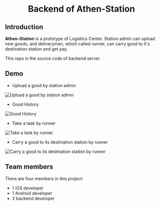 <h1 align="center">Backend of Athen-Station</h1>

## Introduction

**Athen-Station** is a prototype of Logistics Center. Station admin can upload new goods, and deliveryman, which called runner, can carry good to it's destination station and get pay.

This repo is the source code of backend server.

## Demo

- Upload a good by station admin

![Upload a good by station admin](https://lh3.googleusercontent.com/vWkcJhfkmIWX32gqYYP13ndR-2uMeQMuLorCUatyuRKbwxtWyMnIYF5WXU4Dyd-i4mtrv2wcz8PGvhO_aMMvcDb3w2aumPK1RQK7aLphHqFnSxPgw3zNLkLMXf1j45l82l1tLhm88a2TR65uaXCIAB_sw41ukpUt7pmZX_0-DHtKjXU0YPyzlf1ZHxOj5qkdX-ICMyPsWzhUw5aTblnOfCLruJSffxNtgDvUSaPMTaNK_NISPzkGah4_VLcxWWsIXG_991z5zVtvnNVtRLs0jDPYVvpf7CCvHcp03f4cXGqXfj1nKqELaRGivsxN3BuiNeHYWg8ug28FshpSxKZA8QthyXPiVpAyevbrDZBy0xAlkoySWXxgc4_LL_2AbexfpzpL0YwXnxI2AcSiMdk2JR3xpzjESwUAKiN7Dsg59TWoMZt1d5-P8VJeyssRnys0M7G8NZGXyG0_snElpDhyta90h37pps4ifwS_d4-B5ajQQxdNStBe4RQ1ZuyJS4q00T44sco3MXjLmqI2my3-vLs6V2KsgtIn-cXS8L1jsQUXMrMVtbgbBzSIx-BWXNntZUWO8PmZRLgmDRwM-EOO8_EKRwpzGNvRDJD-wT8kUypr8hTvfPQ-mb4AKD8l5ievvy5KmCxNyEOe1tygcbg1q3_t7d_dHBVvmP_PCUdfkI2zwJy5_kQk-WECS334o23XZZN_1LebpTE2zu5lBE5X9GdOCo0K_4UitoklobVuSGBGFMfw=w480-h1040-no)

- Good History

![Good History](https://lh3.googleusercontent.com/E1tk0mK0h1u2Kis6gfT4XQ7ndOgqtsP1ZPdUdWIgvUInYiW3GqEOYw24cafozmeFBY_U9k16Ap0eNW5_7xie5m1gcAkOmymb_Lh_qIOltdmoyDsF8hWuWbNbAcfBTLQLNyGHw8vzpA5K1VtneNDYyvWNSRwqQwBY43W6wZlQyc3UeYtUSyT_6Gm9VAxidypeDRApAsjjj7VCl9vMpURIC61_BGuvdWPTsN4SD7V1A5xWGIS2068min7EARPur3zgqC954bHfGhuznDWFY6IxG2Kmbg4TDMBF2o0yLNkzcmJ4nw9sNQCJhLDqUopNMu7tQgt1cfS15oqFDQ3s3Htv_HUkbXgIwvht7ilCKEOhslWMuSC0N3aqQVGO4gIJ9-3po9pUhWLpkTMUyGuiCOy1uD3IgH6bG6yJfmigZFR7m3p6aOYUclZ-ZD7JlnqhxVhFQgdPXVARpLNmOkf2_EOvOYW8kE2sjbNxfa0IR7nmqvgvjI5jsON291wmEW3AMAHWIxd-CsTatjMYSAKm36aN7GqmbHmpCIb3qUor55A5WvXBseJpHGu9i-yq-MxfVH4E_LzrcWWkC629erL6j8pWbSKXWVVTj2Cdbi0QB2tSIMTWWI5hUQvTAsqXBZNV9BBL_WjT3F2DaK15Md9AnB47k3xXHLKdoz_WA6Ne42q3Snl3lPbuM3r7xjc=w480-h1040-no)

- Take a task by runner

![Take a task by runner](https://lh3.googleusercontent.com/jKiSNY_2ewlNB6_z-tZT11XTZWBo1ilS8JYw2wrZlj2yKt-UmIRnrZlq-0BL08ZbvKYVgH_g7R_nn4koTsAqmln6ODyJinx3_hMoYVBTjAMWlEWS_ZwWVbKs9SlBRi0jIPB9CrvH3kXWtPbeEy1ovB2BTMAVwddmcYZmjYLWmecCFMKfmlY_yOxPWgrSCGfaLc-p0Kb8eTSA37RJff2GFm79XNUwQgyQcnymC_gOHUyQ9GnoB3VhLf0zbIUFk39hZ-FGC3gL4VakouCSMo9sKqq8kKA1-fuuy_zeB8mYAhbt-a_fo7954BMQdAKThe-pCo8IwS_j-QqaIJVoTtvJ6piSNXFU_hs-JRdRiiHsPdeHjx4RYzAR-mGZgWUAX52Nh83E_GFUjeztgxSxv8wzDGKNxyphfeF8xPwUpTuu6voV5xkIZn5pKA9l_8ewBkzoy74wdF954X7NRmsEOCLTOuVgaYznJARDDcrxT-9embNLGg7CHy2ZHtFM-jTkwRBdv4bd9KschtuX7Bu1fnSfaPrPRnvoyCFKh5onGFEHWa7ZarwpdUpud37FUu6g6XB7YjRjNAw_WIXF5_7DgZIxut5P-I-H54yvqB_c6CvWYIYMjKDiT2I5lUTZI06fjr7gKn9YYodX1mYqymcWbhm13xMDLtcxyKPSUv55gTIe5u-hNgg9r1a9E96tMP6r1E_BBt6cT0rqdS9PQZtxWHDyL74M7h-e0k0HEtdcuvsaQZMgZ06N=w480-h1040-no)

- Carry a good to its destination station by runner

![Carry a good to its destination station by runner](https://lh3.googleusercontent.com/kEE_04kLRhY4yJkmfcVG2ktI5IYDziCe-J04ebc9DWJM8egpMVFLpx35MsxEQuGzBnPfriyCU-d_o9GAujf_89Q7qDYHte3e9kTJiczoCiEZxHlQOY3M42guO1OLhqO2asB9hyVBpa-fPUfIrL8Y8_BBq_HS_toc6xghGPuAbP4bYGhWoMLQCcxspFwOr6j7Egzr2OQjHp_A5zL-3TfBnekTvg8k7TOBDhIhJSOmAQKL_Xo566YW6mB2tjYdUOmfkj_bqiUMZQ09PXXTgOxh4GlhXdJH1kXITUVMdHDlgr-TcThhSwBOW6srLMZC6gjuW7cpjJ281Jz2ZykVGY1lE98jvvKiQa1jvOesNc_zIDmVsobNGhsem1_nLLij6t9PUbU9y_bSLpmtZ83ovJKQ04jGg0dDxtJgKFM54z-jyYiKEWF5Ris-ktwdjZHhpXrv6hHaplzK-UT0sypRW-MG3WOzOgUexvgh2TxAp1klubLObuhPM1vu4SOIuSlkq91IFCeLQ8cYfMWINgegJKNhTTXOsPxZCcu8Xw5sbM6rCklhRCkcKoJDdkL2KuDLPYyaNioMboOJZIv9w8pNRZdvxuNkq2jyGy6aPdH97TAgwZ0_FlIR7G12PsCkvtXxYBHeXxPvDDUj-OIZ9_1QMdVscLqtyL63fCu2A5F37nfqd-iTNQEV4UVAFFM=w480-h1040-no)

## Team members

There are four members in this project:
- 1 iOS developer
- 1 Android developer
- 2 backend developer


